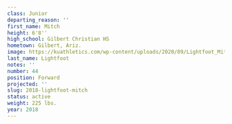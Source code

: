 ```yaml
---
class: Junior
departing_reason: ''
first_name: Mitch
height: 6'8''
high_school: Gilbert Christian HS
hometown: Gilbert, Ariz.
image: https://kuathletics.com/wp-content/uploads/2020/09/Lightfoot_Mitch_09082020-600x500.jpg
last_name: Lightfoot
notes: ''
number: 44
position: Forward
projected: ''
slug: 2018-lightfoot-mitch
status: active
weight: 225 lbs.
year: 2018
---
```

